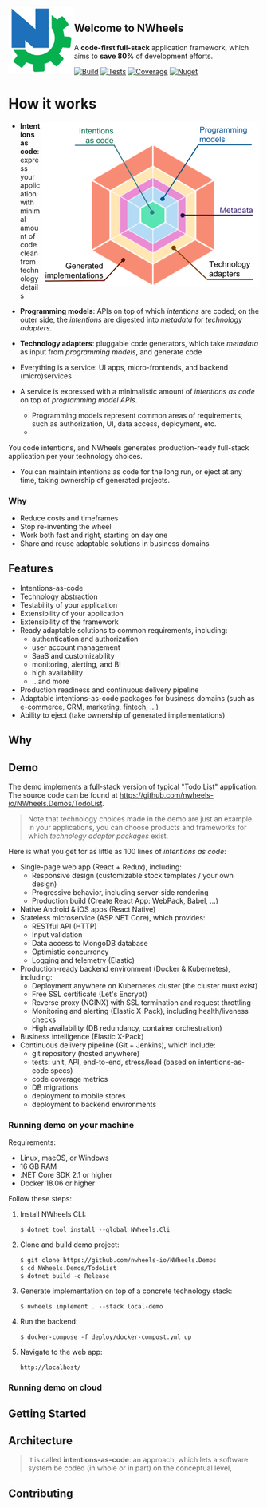 <img align="left" src="Docs/Images/logo-132.png"/>

## Welcome to NWheels

A **code-first full-stack** application framework, which aims to **save 80%** of development efforts.

[![Build](https://img.shields.io/appveyor/ci/felix-b/metaprograms/master.svg)](https://ci.appveyor.com/project/felix-b/metaprograms)
[![Tests](https://img.shields.io/appveyor/tests/felix-b/metaprograms/master.svg)](https://ci.appveyor.com/project/felix-b/metaprograms)
[![Coverage](https://img.shields.io/codecov/c/github/nwheels-io/metaprograms/master.svg)](https://codecov.io/gh/nwheels-io/MetaPrograms)
[![Nuget](https://img.shields.io/nuget/vpre/MetaPrograms.svg)](http://www.nuget.org/packages/MetaPrograms/)

# How it works

<img src="Docs/nwheels-hexagon-2.png" align="right">

- **Intentions as code**: express your application with minimal amount of code clean from technology details
- **Programming models**: APIs on top of which _intentions_ are coded; on the outer side, the _intentions_ are digested into _metadata_ for _technology adapters_.
- **Technology adapters**: pluggable code generators, which take _metadata_ as input from _programming models_, and generate code  


- Everything is a service: UI apps, micro-frontends, and backend (micro)services 
- A service is expressed with a minimalistic amount of _intentions as code_ on top of _programming model APIs_.
  - Programming models represent common areas of requirements, such as authorization, UI, data access, deployment, etc.
  -   

You code intentions, and NWheels generates production-ready full-stack application per your technology choices.
- You can maintain intentions as code for the long run, or eject at any time, taking ownership of generated projects.

### Why 
- Reduce costs and timeframes
- Stop re-inventing the wheel 
- Work both fast and right, starting on day one
- Share and reuse adaptable solutions in business domains 


## Features


- Intentions-as-code
- Technology abstraction
- Testability of your application
- Extensibility of your application
- Extensibility of the framework
- Ready adaptable solutions to common requirements, including:
  - authentication and authorization
  - user account management
  - SaaS and customizability
  - monitoring, alerting, and BI
  - high availability
  - ...and more
- Production readiness and continuous delivery pipeline
- Adaptable intentions-as-code packages for business domains (such as e-commerce, CRM, marketing, fintech, ...)
- Ability to eject (take ownership of generated implementations)

## Why


## Demo

The demo implements a full-stack version of typical "Todo List" application. The source code can be found at https://github.com/nwheels-io/NWheels.Demos/TodoList.

> Note that technology choices made in the demo are just an example. In your applications, you can choose products and frameworks for which _technology adapter packages_ exist. 

Here is what you get for as little as 100 lines of _intentions as code_: 

- Single-page web app (React + Redux), including:
  - Responsive design (customizable stock templates / your own design)
  - Progressive behavior, including server-side rendering
  - Production build (Create React App: WebPack, Babel, ...)  
- Native Android & iOS apps (React Native)
- Stateless microservice (ASP.NET Core), which provides:
  - RESTful API (HTTP)
  - Input validation
  - Data access to MongoDB database 
  - Optimistic concurrency
  - Logging and telemetry (Elastic)
- Production-ready backend environment (Docker & Kubernetes), including:
  - Deployment anywhere on Kubernetes cluster (the cluster must exist) 
  - Free SSL certificate (Let's Encrypt)    
  - Reverse proxy (NGINX) with SSL termination and request throttling
  - Monitoring and alerting (Elastic X-Pack), including health/liveness checks 
  - High availability (DB redundancy, container orchestration) 
- Business intelligence (Elastic X-Pack)
- Continuous delivery pipeline (Git + Jenkins), which include:
  - git repository (hosted anywhere)
  - tests: unit, API, end-to-end, stress/load (based on intentions-as-code specs)
  - code coverage metrics
  - DB migrations
  - deployment to mobile stores
  - deployment to backend environments 

### Running demo on your machine

Requirements:

- Linux, macOS, or Windows
- 16 GB RAM
- .NET Core SDK 2.1 or higher
- Docker 18.06 or higher

Follow these steps:

1. Install NWheels CLI:
   ```
   $ dotnet tool install --global NWheels.Cli
   ```

1. Clone and build demo project:
   ``` 
   $ git clone https://github.com/nwheels-io/NWheels.Demos
   $ cd NWheels.Demos/TodoList
   $ dotnet build -c Release
   ```

1. Generate implementation on top of a concrete technology stack: 
   ```
   $ nwheels implement . --stack local-demo
   ```

1. Run the backend: 
   ```
   $ docker-compose -f deploy/docker-compost.yml up
   ```

1. Navigate to the web app:
   ```
   http://localhost/
   ```

### Running demo on cloud



## Getting Started


## Architecture



> It is called **intentions-as-code**: an approach, which lets a software system be coded (in whole or in part) on the conceptual level,  

## Contributing
